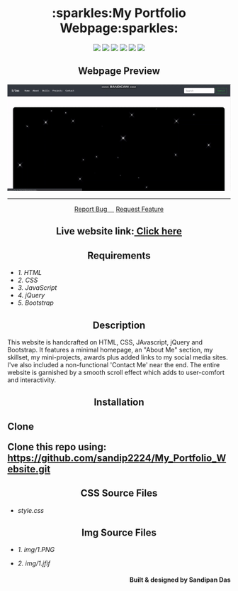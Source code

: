 <h1 align="center">:sparkles:My Portfolio Webpage:sparkles:</h1>
<p align="center">
  <img src="https://img.shields.io/github/forks/sandip2224/My_Portfolio_Website"/>
  <img src="https://img.shields.io/github/stars/sandip2224/My_Portfolio_Website"/>
  <img src="https://img.shields.io/github/issues-pr-closed/sandip2224/My_Portfolio_Website"/>
  <img src="https://img.shields.io/github/languages/count/sandip2224/My_Portfolio_Website"/>
  <img src="https://img.shields.io/github/languages/top/sandip2224/My_Portfolio_Website"/>
  <img src="https://img.shields.io/github/repo-size/sandip2224/My_Portfolio_Website"/>
</p>
<h2 align="center">Webpage Preview</h2>
<p align="center"><img src="img/preview.gif"/></p>
<hr>
<p align="center">
    <a href="https://github.com/sandip2224/My_Portfolio_Website/issues/new/choose">Report Bug&nbsp;&nbsp;&nbsp;&nbsp;</a>
    <a href="https://github.com/sandip2224/My_Portfolio_Website/issues/new/choose">Request Feature</a>
</p>
<h2 align="center">Live website link:<a href="https://sandip2224.github.io/My_Portfolio_Website/" target="_blank">&nbsp;Click here</a></h2>

<h2 align="center"><strong>Requirements</strong></h2>

- *1. HTML*
- *2. CSS*
- *3. JavaScript*
- *4. jQuery*
- *5. Bootstrap*

<h2 align="center"><strong>Description</strong></h2>

<p>This website is handcrafted on HTML, CSS, JAvascript, jQuery and Bootstrap. It features a minimal homepage, an "About Me" section, my skillset, my mini-projects, awards plus added links to my social media sites. I've also included a non-functional 'Contact Me' near the end. The entire website is garnished by a smooth scroll effect which adds to user-comfort and interactivity.</p>

<h2 align="center">Installation</h2>
<h2><strong>Clone</strong></p>

<p>Clone this repo using: <a href="https://github.com/sandip2224/My_Portfolio_Website.git">https://github.com/sandip2224/My_Portfolio_Website.git</a></p>

<h2 align="center"><strong>CSS Source Files</strong></h2>

- *style.css*

<h2 align="center"><strong>Img Source Files</strong></h2>

- *1. img/1.PNG*

- *2. img/1.jfif*

<h4 align="right">Built & designed by <strong>Sandipan Das</strong></h4>

